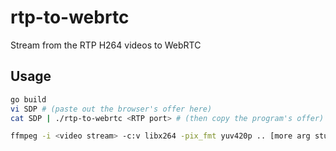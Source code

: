 # rtp-to-webrtc
Stream from the RTP H264 videos to WebRTC



## Usage

```bash
go build
vi SDP # (paste out the browser's offer here)
cat SDP | ./rtp-to-webrtc <RTP port> # (then copy the program's offer)

ffmpeg -i <video stream> -c:v libx264 -pix_fmt yuv420p .. [more arg stuffs] -f rtp rtp://127.0.0.1:<RTP port>
```

